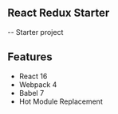 ## React Redux Starter
-- Starter project

## Features
* React 16
* Webpack 4
* Babel 7
* Hot Module Replacement
